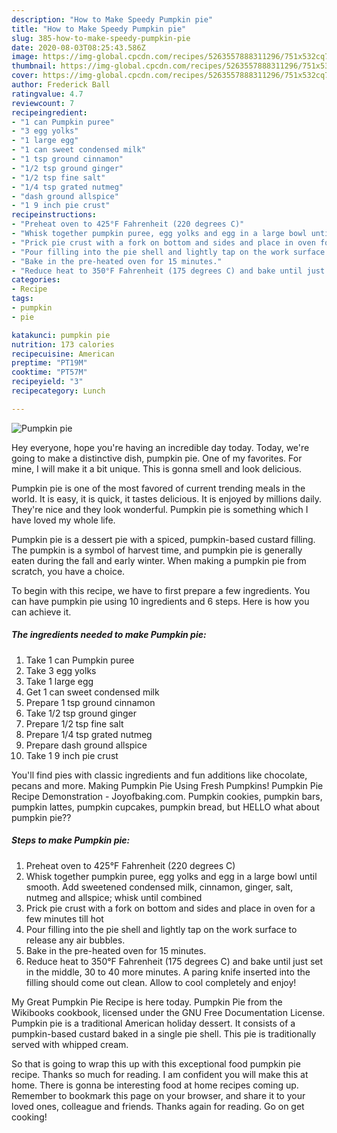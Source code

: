 ```yaml
---
description: "How to Make Speedy Pumpkin pie"
title: "How to Make Speedy Pumpkin pie"
slug: 385-how-to-make-speedy-pumpkin-pie
date: 2020-08-03T08:25:43.586Z
image: https://img-global.cpcdn.com/recipes/5263557888311296/751x532cq70/pumpkin-pie-recipe-main-photo.jpg
thumbnail: https://img-global.cpcdn.com/recipes/5263557888311296/751x532cq70/pumpkin-pie-recipe-main-photo.jpg
cover: https://img-global.cpcdn.com/recipes/5263557888311296/751x532cq70/pumpkin-pie-recipe-main-photo.jpg
author: Frederick Ball
ratingvalue: 4.7
reviewcount: 7
recipeingredient:
- "1 can Pumpkin puree"
- "3 egg yolks"
- "1 large egg"
- "1 can sweet condensed milk"
- "1 tsp ground cinnamon"
- "1/2 tsp ground ginger"
- "1/2 tsp fine salt"
- "1/4 tsp grated nutmeg"
- "dash ground allspice"
- "1 9 inch pie crust"
recipeinstructions:
- "Preheat oven to 425°F Fahrenheit (220 degrees C)"
- "Whisk together pumpkin puree, egg yolks and egg in a large bowl until smooth. Add sweetened condensed milk, cinnamon, ginger, salt, nutmeg and allspice; whisk until combined"
- "Prick pie crust with a fork on bottom and sides and place in oven for a few minutes till hot"
- "Pour filling into the pie shell and lightly tap on the work surface to release any air bubbles."
- "Bake in the pre-heated oven for 15 minutes."
- "Reduce heat to 350°F Fahrenheit (175 degrees C) and bake until just set in the middle, 30 to 40 more minutes. A paring knife inserted into the filling should come out clean. Allow to cool completely and enjoy!"
categories:
- Recipe
tags:
- pumpkin
- pie

katakunci: pumpkin pie 
nutrition: 173 calories
recipecuisine: American
preptime: "PT19M"
cooktime: "PT57M"
recipeyield: "3"
recipecategory: Lunch

---
```



![Pumpkin pie](https://img-global.cpcdn.com/recipes/5263557888311296/751x532cq70/pumpkin-pie-recipe-main-photo.jpg)

Hey everyone, hope you're having an incredible day today. Today, we're going to make a distinctive dish, pumpkin pie. One of my favorites. For mine, I will make it a bit unique. This is gonna smell and look delicious.

Pumpkin pie is one of the most favored of current trending meals in the world. It is easy, it is quick, it tastes delicious. It is enjoyed by millions daily. They're nice and they look wonderful. Pumpkin pie is something which I have loved my whole life.

Pumpkin pie is a dessert pie with a spiced, pumpkin-based custard filling. The pumpkin is a symbol of harvest time, and pumpkin pie is generally eaten during the fall and early winter. When making a pumpkin pie from scratch, you have a choice.


To begin with this recipe, we have to first prepare a few ingredients. You can have pumpkin pie using 10 ingredients and 6 steps. Here is how you can achieve it.

<!--inarticleads1-->

##### The ingredients needed to make Pumpkin pie:

1. Take 1 can Pumpkin puree
1. Take 3 egg yolks
1. Take 1 large egg
1. Get 1 can sweet condensed milk
1. Prepare 1 tsp ground cinnamon
1. Take 1/2 tsp ground ginger
1. Prepare 1/2 tsp fine salt
1. Prepare 1/4 tsp grated nutmeg
1. Prepare dash ground allspice
1. Take 1 9 inch pie crust


You&#39;ll find pies with classic ingredients and fun additions like chocolate, pecans and more. Making Pumpkin Pie Using Fresh Pumpkins! Pumpkin Pie Recipe Demonstration - Joyofbaking.com. Pumpkin cookies, pumpkin bars, pumpkin lattes, pumpkin cupcakes, pumpkin bread, but HELLO what about pumpkin pie?? 

<!--inarticleads2-->

##### Steps to make Pumpkin pie:

1. Preheat oven to 425°F Fahrenheit (220 degrees C)
1. Whisk together pumpkin puree, egg yolks and egg in a large bowl until smooth. Add sweetened condensed milk, cinnamon, ginger, salt, nutmeg and allspice; whisk until combined
1. Prick pie crust with a fork on bottom and sides and place in oven for a few minutes till hot
1. Pour filling into the pie shell and lightly tap on the work surface to release any air bubbles.
1. Bake in the pre-heated oven for 15 minutes.
1. Reduce heat to 350°F Fahrenheit (175 degrees C) and bake until just set in the middle, 30 to 40 more minutes. A paring knife inserted into the filling should come out clean. Allow to cool completely and enjoy!


My Great Pumpkin Pie Recipe is here today. Pumpkin Pie from the Wikibooks cookbook, licensed under the GNU Free Documentation License. Pumpkin pie is a traditional American holiday dessert. It consists of a pumpkin-based custard baked in a single pie shell. This pie is traditionally served with whipped cream. 

So that is going to wrap this up with this exceptional food pumpkin pie recipe. Thanks so much for reading. I am confident you will make this at home. There is gonna be interesting food at home recipes coming up. Remember to bookmark this page on your browser, and share it to your loved ones, colleague and friends. Thanks again for reading. Go on get cooking!
